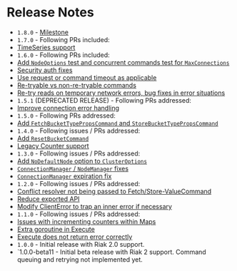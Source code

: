 <!--- vim:fo=tc:tw=0:
--->

Release Notes
=============
* `1.8.0` - [Milestone](https://github.com/basho/riak-go-client/issues?q=milestone%3Ariak-go-client-1.8.0)
* `1.7.0` - Following PRs included:
 * [TimeSeries support](https://github.com/basho/riak-go-client/pull/68)
* `1.6.0` - Following PRs included:
 * [Add `NodeOptions` test and concurrent commands test for `MaxConnections`](https://github.com/basho/riak-go-client/pull/61)
 * [Security auth fixes](https://github.com/basho/riak-go-client/pull/60)
 * [Use request or command timeout as applicable](https://github.com/basho/riak-go-client/pull/57)
 * [Re-tryable vs non-re-tryable commands](https://github.com/basho/riak-go-client/pull/56)
 * [Re-try reads on temporary network errors, bug fixes in error situations](https://github.com/basho/riak-go-client/pull/52)
* `1.5.1` (DEPRECATED RELEASE) - Following PRs addressed:
 * [Improve connection error handling](https://github.com/basho/riak-go-client/pull/48)
* `1.5.0` - Following PRs addressed:
 * [Add `FetchBucketTypePropsCommand` and `StoreBucketTypePropsCommand`](https://github.com/basho/riak-go-client/pull/42)
* `1.4.0` - Following issues / PRs addressed:
 * [Add `ResetBucketCommand`](https://github.com/basho/riak-go-client/pull/35)
 * [Legacy Counter support](https://github.com/basho/riak-go-client/pull/33)
* `1.3.0` - Following issues / PRs addressed:
 * [Add `NoDefaultNode` option to `ClusterOptions`](https://github.com/basho/riak-go-client/pull/28)
 * [`ConnectionManager` / `NodeManager` fixes](https://github.com/basho/riak-go-client/pull/25)
 * [`ConnectionManager` expiration fix](https://github.com/basho/riak-go-client/issues/23)
* `1.2.0` - Following issues / PRs addressed:
 * [Conflict resolver not being passed to Fetch/Store-ValueCommand](https://github.com/basho/riak-go-client/issues/21)
 * [Reduce exported API](https://github.com/basho/riak-go-client/pull/20)
 * [Modify ClientError to trap an inner error if necessary](https://github.com/basho/riak-go-client/pull/19)
* `1.1.0` - Following issues / PRs addressed:
 * [Issues with incrementing counters within Maps](https://github.com/basho/riak-go-client/issues/17)
 * [Extra goroutine in Execute](https://github.com/basho/riak-go-client/issues/16)
 * [Execute does not return error correctly](https://github.com/basho/riak-go-client/isues/15)
* `1.0.0` - Initial release with Riak 2.0 support.
* `1.0.0-beta11 - Initial beta release with Riak 2 support. Command queuing and retrying not implemented yet.

